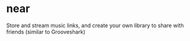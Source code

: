 # near
Store and stream music links, and create your own library to share with friends (similar to Grooveshark)
